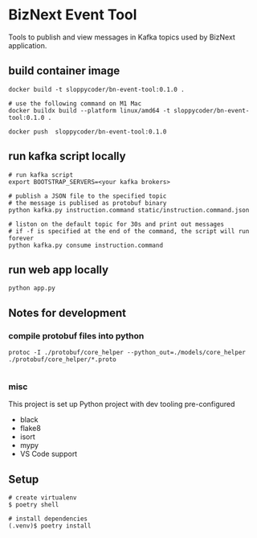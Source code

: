 # BizNext Event Tool
Tools to publish and view messages in Kafka topics used by BizNext application.

## build container image
```
docker build -t sloppycoder/bn-event-tool:0.1.0 .

# use the following command on M1 Mac
docker buildx build --platform linux/amd64 -t sloppycoder/bn-event-tool:0.1.0 .

docker push  sloppycoder/bn-event-tool:0.1.0
```

## run kafka script locally
```
# run kafka script
export BOOTSTRAP_SERVERS=<your kafka brokers>

# publish a JSON file to the specified topic
# the message is publised as protobuf binary
python kafka.py instruction.command static/instruction.command.json

# liston on the default topic for 30s and print out messages
# if -f is specified at the end of the command, the script will run forever
python kafka.py consume instruction.command 

```

## run web app locally
```
python app.py

```

## Notes for development
### compile protobuf files into python
```
protoc -I ./protobuf/core_helper --python_out=./models/core_helper ./protobuf/core_helper/*.proto


```

### misc

This project is set up Python project with dev tooling pre-configured

* black
* flake8
* isort
* mypy
* VS Code support

## Setup
```
# create virtualenv
$ poetry shell

# install dependencies
(.venv)$ poetry install

```
